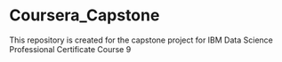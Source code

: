 # Coursera_Capstone
This repository is created for the capstone project for IBM Data Science Professional Certificate Course 9
